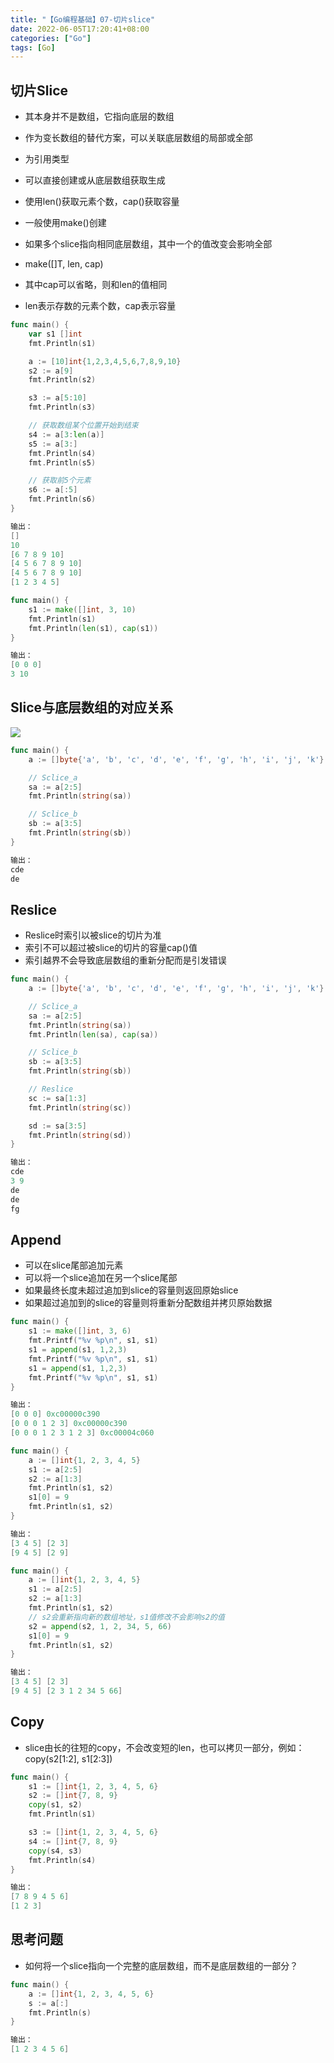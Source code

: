 ```yaml
---
title: "【Go编程基础】07-切片slice"
date: 2022-06-05T17:20:41+08:00
categories: ["Go"]
tags: [Go]
---
```

## 切片Slice

- 其本身并不是数组，它指向底层的数组
- 作为变长数组的替代方案，可以关联底层数组的局部或全部
- 为引用类型
- 可以直接创建或从底层数组获取生成
- 使用len()获取元素个数，cap()获取容量
- 一般使用make()创建
- 如果多个slice指向相同底层数组，其中一个的值改变会影响全部

- make([]T, len, cap)
- 其中cap可以省略，则和len的值相同
- len表示存数的元素个数，cap表示容量

```go
func main() {
	var s1 []int
	fmt.Println(s1)

	a := [10]int{1,2,3,4,5,6,7,8,9,10}
	s2 := a[9]
	fmt.Println(s2)

	s3 := a[5:10]
	fmt.Println(s3)

	// 获取数组某个位置开始到结束
	s4 := a[3:len(a)]
	s5 := a[3:]
	fmt.Println(s4)
	fmt.Println(s5)

	// 获取前5个元素
	s6 := a[:5]
	fmt.Println(s6)
}

输出：
[]
10
[6 7 8 9 10]
[4 5 6 7 8 9 10]
[4 5 6 7 8 9 10]
[1 2 3 4 5]
```

```go
func main() {
	s1 := make([]int, 3, 10)
	fmt.Println(s1)
	fmt.Println(len(s1), cap(s1))
}

输出：
[0 0 0]
3 10
```

## Slice与底层数组的对应关系
![](https://cdn.clang.asia/blog/2022/%E3%80%90Go%E7%BC%96%E7%A8%8B%E5%9F%BA%E7%A1%80%E3%80%9107%E5%88%87%E7%89%87slice_1.png-watermark)

```go
func main() {
	a := []byte{'a', 'b', 'c', 'd', 'e', 'f', 'g', 'h', 'i', 'j', 'k'}

	// Sclice_a
	sa := a[2:5]
	fmt.Println(string(sa))

	// Sclice_b
	sb := a[3:5]
	fmt.Println(string(sb))
}

输出：
cde
de
```

## Reslice
- Reslice时索引以被slice的切片为准
- 索引不可以超过被slice的切片的容量cap()值
- 索引越界不会导致底层数组的重新分配而是引发错误

```go
func main() {
	a := []byte{'a', 'b', 'c', 'd', 'e', 'f', 'g', 'h', 'i', 'j', 'k'}

	// Sclice_a
	sa := a[2:5]
	fmt.Println(string(sa))
	fmt.Println(len(sa), cap(sa))

	// Sclice_b
	sb := a[3:5]
	fmt.Println(string(sb))

	// Reslice
	sc := sa[1:3]
	fmt.Println(string(sc))

	sd := sa[3:5]
	fmt.Println(string(sd))
}

输出：
cde
3 9
de
de
fg
```

## Append
- 可以在slice尾部追加元素
- 可以将一个slice追加在另一个slice尾部
- 如果最终长度未超过追加到slice的容量则返回原始slice
- 如果超过追加到的slice的容量则将重新分配数组并拷贝原始数据

```go
func main() {
	s1 := make([]int, 3, 6)
	fmt.Printf("%v %p\n", s1, s1)
	s1 = append(s1, 1,2,3)
	fmt.Printf("%v %p\n", s1, s1)
	s1 = append(s1, 1,2,3)
	fmt.Printf("%v %p\n", s1, s1)
}

输出：
[0 0 0] 0xc00000c390
[0 0 0 1 2 3] 0xc00000c390
[0 0 0 1 2 3 1 2 3] 0xc00004c060
```

```go
func main() {
	a := []int{1, 2, 3, 4, 5}
	s1 := a[2:5]
	s2 := a[1:3]
	fmt.Println(s1, s2)
	s1[0] = 9
	fmt.Println(s1, s2)
}

输出：
[3 4 5] [2 3]
[9 4 5] [2 9]
```

```go
func main() {
	a := []int{1, 2, 3, 4, 5}
	s1 := a[2:5]
	s2 := a[1:3]
	fmt.Println(s1, s2)
	// s2会重新指向新的数组地址，s1值修改不会影响s2的值
	s2 = append(s2, 1, 2, 34, 5, 66)
	s1[0] = 9
	fmt.Println(s1, s2)
}

输出：
[3 4 5] [2 3]
[9 4 5] [2 3 1 2 34 5 66]
```

## Copy
- slice由长的往短的copy，不会改变短的len，也可以拷贝一部分，例如：copy(s2[1:2], s1[2:3])

```go
func main() {
	s1 := []int{1, 2, 3, 4, 5, 6}
	s2 := []int{7, 8, 9}
	copy(s1, s2)
	fmt.Println(s1)

	s3 := []int{1, 2, 3, 4, 5, 6}
	s4 := []int{7, 8, 9}
	copy(s4, s3)
	fmt.Println(s4)
}

输出：
[7 8 9 4 5 6]
[1 2 3]
```

## 思考问题
- 如何将一个slice指向一个完整的底层数组，而不是底层数组的一部分？

```go
func main() {
	a := []int{1, 2, 3, 4, 5, 6}
	s := a[:]
	fmt.Println(s)
}

输出：
[1 2 3 4 5 6]
```
